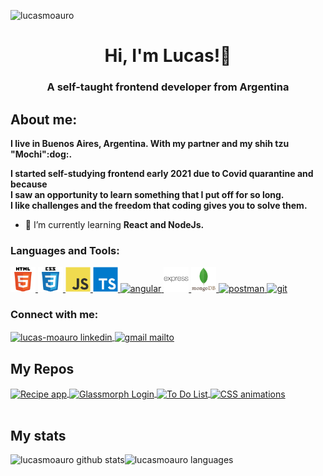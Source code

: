 <p align="left"> <img src="https://komarev.com/ghpvc/?username=lucasmoauro&label=Profile%20views&color=0e75b6&style=flat" alt="lucasmoauro" /> </p>
<h1 align="center">Hi, I'm Lucas!👋</h1>
<h3 align="center">A self-taught frontend developer from Argentina</h3>



<h2 align="left">About me:</h2>
<p align="left"><strong>I live in Buenos Aires, Argentina. With my partner and my shih tzu "Mochi":dog:.

I started self-studying frontend early 2021 due to Covid quarantine and because<br/>
I saw an opportunity to learn something that I put off for so long.<br/>
  I like challenges and the freedom that coding gives you to solve them.</strong></p>

- 🌱 I’m currently learning **React and NodeJs.**


<h3 align="left">Languages and Tools:</h3>
<p align="left">
 
  <a href="https://www.w3.org/html/" target="_blank"> 
    <img src="https://raw.githubusercontent.com/devicons/devicon/master/icons/html5/html5-original-wordmark.svg" alt="html5" width="40" height="40"/>
  </a> 
  
  <a href="https://www.w3schools.com/css/" target="_blank"> 
  <img src="https://raw.githubusercontent.com/devicons/devicon/master/icons/css3/css3-original-wordmark.svg" alt="css3" width="40" height="40"/>
  </a>
  
   <a href="https://developer.mozilla.org/en-US/docs/Web/JavaScript" target="_blank"> 
    <img src="https://raw.githubusercontent.com/devicons/devicon/master/icons/javascript/javascript-original.svg" alt="javascript" width="40" height="40"/>
  </a>
  
  <a href="https://www.typescriptlang.org/" target="_blank">
      <img src="https://raw.githubusercontent.com/devicons/devicon/master/icons/typescript/typescript-original.svg" alt="typescript" width="40" height="40"/>
  </a>
  
   <a href="https://angular.io" target="_blank">
     <img src="https://angular.io/assets/images/logos/angular/angular.svg" alt="angular" width="40" height="40"/>
  </a> 
  
  <a href="https://expressjs.com" target="_blank">
     <img src="https://raw.githubusercontent.com/devicons/devicon/master/icons/express/express-original-wordmark.svg" alt="express" width="40" height="40"/>
  </a> 
  
  <a href="https://www.mongodb.com/" target="_blank"> 
     <img src="https://raw.githubusercontent.com/devicons/devicon/master/icons/mongodb/mongodb-original-wordmark.svg" alt="mongodb" width="40" height="40"/>
  </a> 
  
  <a href="https://postman.com" target="_blank"> 
    <img src="https://www.vectorlogo.zone/logos/getpostman/getpostman-icon.svg" alt="postman" width="40" height="40"/>
  </a>
  
  <a href="https://git-scm.com/" target="_blank"> 
     <img src="https://www.vectorlogo.zone/logos/git-scm/git-scm-icon.svg" alt="git" width="40" height="40"/> 
  </a> 
  
</p>

<h3 align="left">Connect with me:</h3>
<p align="left">
<a href="https://linkedin.com/in/lucas-moauro" target="blank">
  <img align="center" src="https://raw.githubusercontent.com/rahuldkjain/github-profile-readme-generator/master/src/images/icons/Social/linked-in-alt.svg" alt="lucas-moauro linkedin" height="30" width="40" />
  </a>
  <a href="mailto:lmoauro6@gmail.com">
    <img align="center" src="https://cdn.worldvectorlogo.com/logos/official-gmail-icon-2020-.svg" alt="gmail mailto"  height="30" width="40" />
  </a>
</p>

<div>
  <h2>My Repos</h2>
<a href="https://github.com/lucasmoauro/Recetas-App">
  <img align="center" src="https://github-readme-stats.vercel.app/api/pin/?username=lucasmoauro&repo=Recetas-App&theme=nightowl" alt="Recipe app"/>
  </a>
  
<a href="https://github.com/lucasmoauro/GlassLogin">
  <img align="center" src="https://github-readme-stats.vercel.app/api/pin/?username=lucasmoauro&repo=GlassLogin&theme=nightowl" alt="Glassmorph Login"/>
  </a>
  
<a href="https://github.com/lucasmoauro/ToDo-App">
  <img align="center" src="https://github-readme-stats.vercel.app/api/pin/?username=lucasmoauro&repo=ToDo-App&theme=nightowl" alt="To Do List"/>
</a>

<a href="https://github.com/lucasmoauro/CSSAnimations">
  <img align="center" src="https://github-readme-stats.vercel.app/api/pin/?username=lucasmoauro&repo=CSSAnimations&theme=nightowl" alt="CSS animations"/>
</a>

</div>
<br/>
<p align="center">
  
  <h2 align="left">My stats</h2>
  
  <img align="left" src="https://github-readme-stats.vercel.app/api?username=lucasmoauro&show_icons=true&locale=en&theme=nightowl" alt="lucasmoauro github stats" />
  
<img align="left" src="https://github-readme-stats.vercel.app/api/top-langs?username=lucasmoauro&show_icons=true&locale=en&layout=compact&theme=nightowl" alt="lucasmoauro languages" />
  
 </p>
